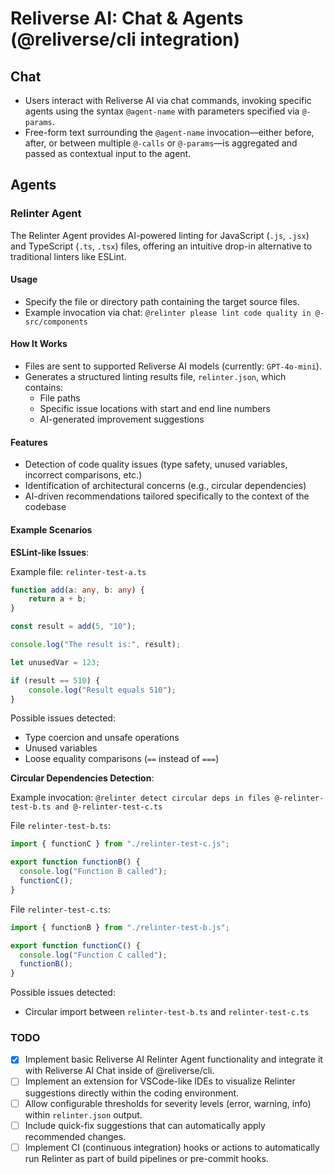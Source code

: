 # Reliverse AI: Chat & Agents (@reliverse/cli integration)

## Chat

- Users interact with Reliverse AI via chat commands, invoking specific agents using the syntax `@agent-name` with parameters specified via `@-params`.
- Free-form text surrounding the `@agent-name` invocation—either before, after, or between multiple `@-calls` or `@-params`—is aggregated and passed as contextual input to the agent.

## Agents

### Relinter Agent

The Relinter Agent provides AI-powered linting for JavaScript (`.js`, `.jsx`) and TypeScript (`.ts`, `.tsx`) files, offering an intuitive drop-in alternative to traditional linters like ESLint.

#### Usage

- Specify the file or directory path containing the target source files.
- Example invocation via chat: `@relinter please lint code quality in @-src/components`

#### How It Works

- Files are sent to supported Reliverse AI models (currently: `GPT-4o-mini`).
- Generates a structured linting results file, `relinter.json`, which contains:
  - File paths
  - Specific issue locations with start and end line numbers
  - AI-generated improvement suggestions

#### Features

- Detection of code quality issues (type safety, unused variables, incorrect comparisons, etc.)
- Identification of architectural concerns (e.g., circular dependencies)
- AI-driven recommendations tailored specifically to the context of the codebase

#### Example Scenarios

**ESLint-like Issues**:

Example file: `relinter-test-a.ts`

```typescript
function add(a: any, b: any) {
    return a + b;
}

const result = add(5, "10");

console.log("The result is:", result);

let unusedVar = 123;

if (result == 510) {
    console.log("Result equals 510");
}
```

Possible issues detected:

- Type coercion and unsafe operations
- Unused variables
- Loose equality comparisons (`==` instead of `===`)

**Circular Dependencies Detection**:

Example invocation: `@relinter detect circular deps in files @-relinter-test-b.ts and @-relinter-test-c.ts`

File `relinter-test-b.ts`:

```typescript
import { functionC } from "./relinter-test-c.js";

export function functionB() {
  console.log("Function B called");
  functionC();
}
```

File `relinter-test-c.ts`:

```typescript
import { functionB } from "./relinter-test-b.js";

export function functionC() {
  console.log("Function C called");
  functionB();
}
```

Possible issues detected:

- Circular import between `relinter-test-b.ts` and `relinter-test-c.ts`

### TODO

- [x] Implement basic Reliverse AI Relinter Agent functionality and integrate it with Reliverse AI Chat inside of @reliverse/cli.
- [ ] Implement an extension for VSCode-like IDEs to visualize Relinter suggestions directly within the coding environment.
- [ ] Allow configurable thresholds for severity levels (error, warning, info) within `relinter.json` output.
- [ ] Include quick-fix suggestions that can automatically apply recommended changes.
- [ ] Implement CI (continuous integration) hooks or actions to automatically run Relinter as part of build pipelines or pre-commit hooks.
